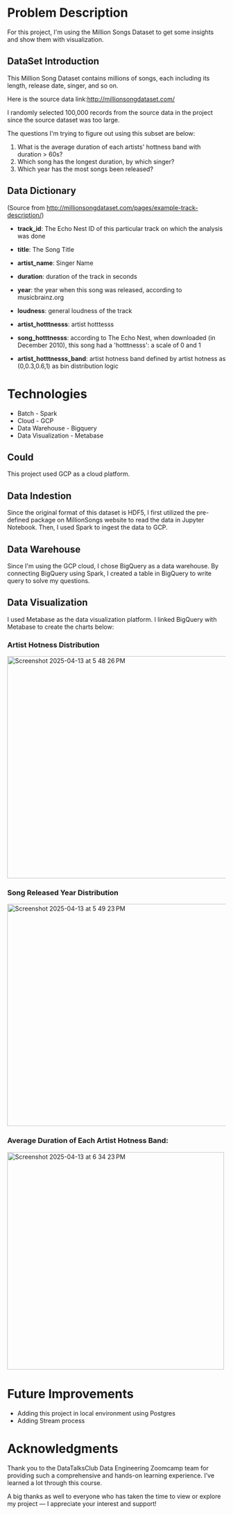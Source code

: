 # **Problem Description**

For this project, I'm using the Million Songs Dataset to get some insights and show them with visualization. 

## **DataSet Introduction**

This Million Song Dataset contains millions of songs, each including its length, release date, singer, and so on.

Here is the source data link:http://millionsongdataset.com/

I randomly selected 100,000 records from the source data in the project since the source dataset was too large. 

The questions I'm trying to figure out using this subset are below:
1. What is the average duration of each artists' hottness band with duration > 60s?
2. Which song has the longest duration, by which singer?
3. Which year has the most songs been released?

## **Data Dictionary**

(Source from http://millionsongdataset.com/pages/example-track-description/)

- **track_id**: The Echo Nest ID of this particular track on which the analysis was done

- **title**: The Song Title

- **artist_name**: Singer Name

- **duration**: duration of the track in seconds

- **year**: the year when this song was released, according to musicbrainz.org

- **loudness**: general loudness of the track

- **artist_hotttnesss**: artist hotttesss

- **song_hotttnesss**: according to The Echo Nest, when downloaded (in December 2010), this song had a 'hotttnesss': a scale of 0 and 1

- **artist_hotttnesss_band**: artist hotness band defined by artist hotness as (0,0.3,0.6,1) as bin distribution logic

# **Technologies**

- Batch - Spark
- Cloud - GCP
- Data Warehouse - Bigquery
- Data Visualization - Metabase

## **Could**

This project used GCP as a cloud platform. 

## **Data Indestion**

Since the original format of this dataset is HDF5, I first utilized the pre-defined package on MillionSongs website to read the data in Jupyter Notebook. Then, I used Spark to ingest the data to GCP.

## **Data Warehouse**

Since I'm using the GCP cloud, I chose BigQuery as a data warehouse. By connecting BigQuery using Spark, I created a table in BigQuery to write query to solve my questions.

## **Data Visualization**

I used Metabase as the data visualization platform. I linked BigQuery with Metabase to create the charts below:

### **Artist Hotness Distribution**
<img width="511" alt="Screenshot 2025-04-13 at 5 48 26 PM" src="https://github.com/user-attachments/assets/eb47f3e9-6e13-45ce-8a90-94c2250b4a6b" />

### **Song Released Year Distribution**
<img width="511" alt="Screenshot 2025-04-13 at 5 49 23 PM" src="https://github.com/user-attachments/assets/a19e3a6f-acae-4290-a050-1bca4d9807ef" />

### **Average Duration of Each Artist Hotness Band:**
<img width="500" alt="Screenshot 2025-04-13 at 6 34 23 PM" src="https://github.com/user-attachments/assets/a843a18e-2eba-46a2-96de-a96e6a268667" />

# **Future Improvements**

- Adding this project in local environment using Postgres
- Adding Stream process

# **Acknowledgments**

Thank you to the DataTalksClub Data Engineering Zoomcamp team for providing such a comprehensive and hands-on learning experience. I’ve learned a lot through this course.

A big thanks as well to everyone who has taken the time to view or explore my project — I appreciate your interest and support!
